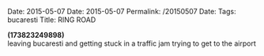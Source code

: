 Date: 2015-05-07
Date: 2015-05-07
Permalink: /20150507
Date: 
Tags: bucaresti
Title: RING ROAD
  
**(173823249898)**  
leaving bucaresti and getting stuck in a traffic jam trying to get to the airport